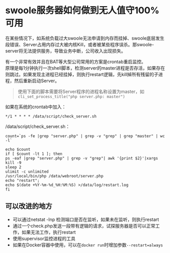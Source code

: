 # swoole服务器如何做到无人值守100%可用

在某些情况下，如系统负载过大swoole无法申请到内存而挂掉、swoole底层发生段错误、Server占用内存过大被内核Kill，或者被某些程序误杀。那swoole-server将无法提供服务，导致业务中断，公司收入出现损失。

有一个非常有效并且在BAT等大型公司常用的方案是crontab重启监控。  
原理是每1分钟执行一次shell脚本，检测server的master进程是否存活，如果存在则跳过。如果发现主进程已经挂掉，则执行restart逻辑，先kill掉所有残留的子进程，然后重新启动Server。

> 使用下面的脚本需要将Server程序的进程名称设置为master，如 `cli_set_process_title("php server.php: master")`

如果在系统的crontab中加入：
```shell
*/1 * * * * /data/script/check_server.sh
```

/data/script/check_server.sh：
```shell
count=`ps -fe |grep "server.php" | grep -v "grep" | grep "master" | wc -l`

echo $count
if [ $count -lt 1 ]; then
ps -eaf |grep "server.php" | grep -v "grep"| awk '{print $2}'|xargs kill -9
sleep 2
ulimit -c unlimited
/usr/local/bin/php /data/webroot/server.php
echo "restart";
echo $(date +%Y-%m-%d_%H:%M:%S) >/data/log/restart.log
fi
```

可以改进的地方
----
* 可以通过netstat -lnp 检测端口是否在监听，如果未在监听，则执行restart
* 通过一个check.php发送一段带有逻辑的请求，试探服务器是否可以正常工作，如果无法工作，执行restart
* 使用supervisor监控进程的工具
* 如果在Docker容器中使用，可以在`docker run`时增加参数`--restart=always`


